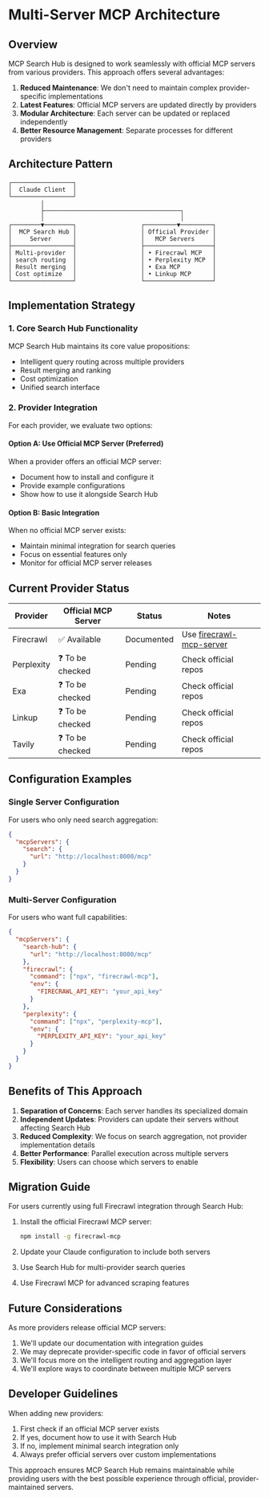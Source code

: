 # Multi-Server MCP Architecture

## Overview

MCP Search Hub is designed to work seamlessly with official MCP servers from various providers. This approach offers several advantages:

1. **Reduced Maintenance**: We don't need to maintain complex provider-specific implementations
2. **Latest Features**: Official MCP servers are updated directly by providers
3. **Modular Architecture**: Each server can be updated or replaced independently
4. **Better Resource Management**: Separate processes for different providers

## Architecture Pattern

```
┌─────────────────┐
│  Claude Client  │
└─────────────────┘
         │
         ├──────────────────────────────────────┐
         │                                      │
┌────────▼────────┐                  ┌─────────▼─────────┐
│  MCP Search Hub │                  │ Official Provider │
│     Server      │                  │   MCP Servers     │
├─────────────────┤                  ├───────────────────┤
│ Multi-provider  │                  │ • Firecrawl MCP   │
│ search routing  │                  │ • Perplexity MCP  │
│ Result merging  │                  │ • Exa MCP         │
│ Cost optimize   │                  │ • Linkup MCP      │
└─────────────────┘                  └───────────────────┘
```

## Implementation Strategy

### 1. Core Search Hub Functionality

MCP Search Hub maintains its core value propositions:
- Intelligent query routing across multiple providers
- Result merging and ranking
- Cost optimization
- Unified search interface

### 2. Provider Integration

For each provider, we evaluate two options:

#### Option A: Use Official MCP Server (Preferred)
When a provider offers an official MCP server:
- Document how to install and configure it
- Provide example configurations
- Show how to use it alongside Search Hub

#### Option B: Basic Integration
When no official MCP server exists:
- Maintain minimal integration for search queries
- Focus on essential features only
- Monitor for official MCP server releases

## Current Provider Status

| Provider | Official MCP Server | Status | Notes |
|----------|-------------------|---------|--------|
| Firecrawl | ✅ Available | Documented | Use [firecrawl-mcp-server](https://github.com/mendableai/firecrawl-mcp-server) |
| Perplexity | ❓ To be checked | Pending | Check official repos |
| Exa | ❓ To be checked | Pending | Check official repos |
| Linkup | ❓ To be checked | Pending | Check official repos |
| Tavily | ❓ To be checked | Pending | Check official repos |

## Configuration Examples

### Single Server Configuration

For users who only need search aggregation:

```json
{
  "mcpServers": {
    "search": {
      "url": "http://localhost:8000/mcp"
    }
  }
}
```

### Multi-Server Configuration

For users who want full capabilities:

```json
{
  "mcpServers": {
    "search-hub": {
      "url": "http://localhost:8000/mcp"
    },
    "firecrawl": {
      "command": ["npx", "firecrawl-mcp"],
      "env": {
        "FIRECRAWL_API_KEY": "your_api_key"
      }
    },
    "perplexity": {
      "command": ["npx", "perplexity-mcp"],
      "env": {
        "PERPLEXITY_API_KEY": "your_api_key"
      }
    }
  }
}
```

## Benefits of This Approach

1. **Separation of Concerns**: Each server handles its specialized domain
2. **Independent Updates**: Providers can update their servers without affecting Search Hub
3. **Reduced Complexity**: We focus on search aggregation, not provider implementation details
4. **Better Performance**: Parallel execution across multiple servers
5. **Flexibility**: Users can choose which servers to enable

## Migration Guide

For users currently using full Firecrawl integration through Search Hub:

1. Install the official Firecrawl MCP server:
   ```bash
   npm install -g firecrawl-mcp
   ```

2. Update your Claude configuration to include both servers

3. Use Search Hub for multi-provider search queries

4. Use Firecrawl MCP for advanced scraping features

## Future Considerations

As more providers release official MCP servers:

1. We'll update our documentation with integration guides
2. We may deprecate provider-specific code in favor of official servers
3. We'll focus more on the intelligent routing and aggregation layer
4. We'll explore ways to coordinate between multiple MCP servers

## Developer Guidelines

When adding new providers:

1. First check if an official MCP server exists
2. If yes, document how to use it with Search Hub
3. If no, implement minimal search integration only
4. Always prefer official servers over custom implementations

This approach ensures MCP Search Hub remains maintainable while providing users with the best possible experience through official, provider-maintained servers.